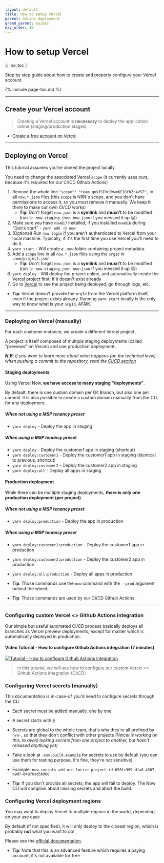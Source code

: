 ```yaml
---
layout: default
title: How to setup Vercel
parent: Online deployment
grand_parent: Guides
nav_order: 10
---
```


# How to setup Vercel
{: .no_toc }

<div class="code-example" markdown="1">
Step by step guide about how to create and properly configure your Vercel account.
</div>

{% include page-toc.md %}

---

## Create your Vercel account

> Creating a Vercel account is **necessary** to deploy the application online (staging/production stages)

- [Create a free account on Vercel](https://zeit.co/signup?ref=unly-nrn)

---

## Deploying on Vercel

This tutorial assumes you've cloned the project locally.

You need to change the associated Vercel `scope` (it currently uses ours, because it's required for our CI/CD Github Actions)

1. Remove the whole line `"scope": "team_qnVfSEVc2WwmOE1OYhZr4VST",` in all `now.*.json` files (this `scope` is NRN's scope, and you don't have permissions to access it, so you must remove it manually. We keep it there to make our own CI/CD works)
    - **Tip**: Don't forget `now.json` is a **symlink** and **musn't** to be modified (run `ln now.staging.json now.json` if you messed it up :wink:)
1. Make sure you have `now@17` installed, if you installed `now@16` during "Quick start" - `yarn add -D now`
1. (Optional) Run `now login` if you aren't authenticated to Vercel from your local machine. Typically, if it's the first time you use Vercel you'll need to do it.
1. `yarn start` - Will create a `.now` folder containing project metadata.
1. Add a `scope` line in all `now.*.json` files using the `orgId` in `.now/project.json`
    - **Tip**: Don't forget `now.json` is a **symlink** and **musn't** to be modified (run `ln now.staging.json now.json` if you messed it up :wink:)
1. `yarn deploy` - Will deploy the project online, and automatically create the Vercel project first, if it doesn't exist already
1. Go to [Vercel](https://zeit.co/) to see the project being deployed, go through logs, etc.

- **Tip**: Vercel doesn't provide the `orgId` from the Vercel platform itself, even if the project exists already. Running `yarn start` locally is the only way to know what is your `orgId`, AFAIK.

---

### Deploying on Vercel (manually)

For each customer instance, we create a different Vercel project.

A project is itself composed of multiple staging deployments (called "previews" on Vercel) and one production deployment.

_**N.B**: If you want to learn more about what happens (on the technical level) when pushing a commit to the repository, read the [CI/CD section](../ci-cd/use-github-actions)_

#### Staging deployments

Using Vercel Now, **we have access to many staging "deployments"**.

By default, there is one custom domain per Git Branch, but also one per commit.
It is also possible to create a custom domain manually from the CLI, for any deployment.

##### When not using a MSP tenancy preset

- `yarn deploy` - Deploy the app in staging

##### When using a MSP tenancy preset

- `yarn deploy` - Deploy the customer1 app in staging (shortcut)
- `yarn deploy:customer1` - Deploy the customer1 app in staging (identical to previous, shortcut)
- `yarn deploy:customer2` - Deploy the customer2 app in staging
- `yarn deploy:all` - Deploy all apps in staging

#### Production deployment

While there can be multiple staging deployments, **there is only one production deployment (per project)**

##### When not using a MSP tenancy preset

- `yarn deploy:production` - Deploy the app in production

##### When using a MSP tenancy preset

- `yarn deploy:customer1:production` - Deploy the customer1 app in production
- `yarn deploy:customer2:production` - Deploy the customer2 app in production
- `yarn deploy:all:production` - Deploy all apps in production

- **Tip**: Those commands use the `now` command with the `--prod` argument behind the wheel.
- **Tip**: Those commands are used by our CI/CD Github Actions.

---

### Configuring custom Vercel <> Github Actions integration

Our simple but useful automated CI/CD process basically deploys all branches as Vercel preview deployments, except for master which is automatically deployed in production.

#### Video Tutorial - How to configure Github Actions integration (7 minutes)

[![Tutorial - How to configure Github Actions integration](https://img.youtube.com/vi/hPQu6jgOyC0/maxresdefault.jpg)](http://youtu.be/hPQu6jgOyC0?hd=1)

> In this tutorial, we will see how to configure our custom Vercel <> Github Actions integration (CI/CD)

### Configuring Vercel secrets (manually)

This documentation is in-case-of you'd need to configure secrets through the CLI

- Each secret must be added manually, one by one
- A secret starts with `@`
- Secrets are global to the whole team, that's why they're all prefixed by `nrn-`, so that they don't conflict with other projects _(Vercel is working on this, to avoid leaking secrets from one project to another, but hasn't released anything yet)_
- Take a look at `.env.build.example` for secrets to use by default (you can use them for testing purpose, it's fine, they're not sensitive)
- Example: `now secrets add nrn-locize-project-id 658fc999-dfa8-4307-b9d7-b4870ad5b968`

- **Tip**: If you don't provide all secrets, the app will fail to deploy. The Now CLI will complain about missing secrets and abort the build.

### Configuring Vercel deployment regions

You may want to deploy Vercel to multiple regions in the world, depending on your use case

By default (if not specified), it will only deploy to the closest region, which is probably **not** what you want to do!

Please see the [official documentation](https://zeit.co/docs/v2/network/regions-and-providers#routing).

- **Tip**: Note that this is an advanced feature which requires a paying account, it's not available for free

